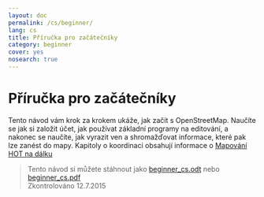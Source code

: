 ```yaml
---
layout: doc
permalink: /cs/beginner/
lang: cs
title: Příručka pro začátečníky
category: beginner
cover: yes
nosearch: true
---
```


Příručka pro začátečníky
================


Tento návod vám krok za krokem ukáže, jak začít s OpenStreetMap. Naučíte se
jak si založit účet, jak používat základní programy na editování, a nakonec se naučíte, jak vyrazit ven
a shromažďovat informace, které pak lze zanést do mapy. Kapitoly o koordinaci obsahují informace o [Mapování HOT na dálku](/cs/coordination/) 

> Tento návod si můžete stáhnout jako [beginner_cs.odt](/files/beginner_cs.odt) nebo [beginner_cs.pdf](/files/beginner_cs.pdf)  
> Zkontrolováno 12.7.2015  